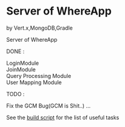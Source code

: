 # Server of WhereApp<br>
by Vert.x,MongoDB,Gradle

Server of WhereApp 

DONE : 

LoginModule<br>
JoinModule<br>
Query Processing Module<br>
User Mapping Module<br>

TODO :

Fix the GCM Bug(GCM is Shit..)
...


See the [build script](build.gradle) for the list of useful tasks
